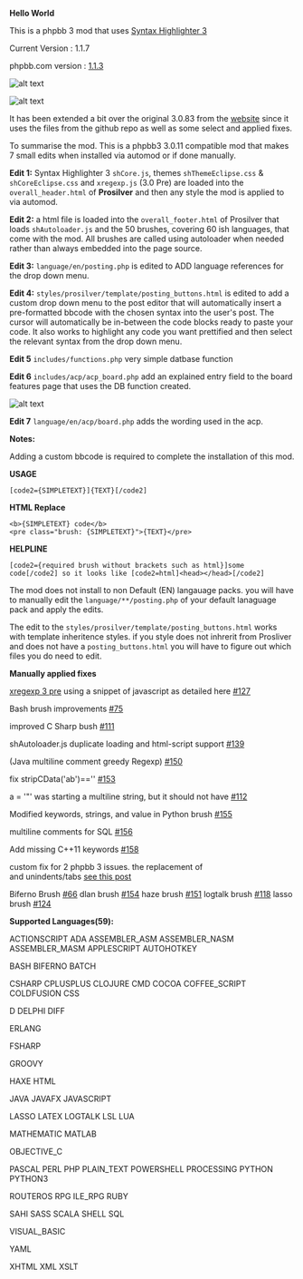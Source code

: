 **Hello World**

This is a phpbb 3 mod that uses [Syntax Highlighter 3](https://github.com/alexgorbatchev/SyntaxHighlighter)

Current Version : 1.1.7

phpbb.com version : [1.1.3](https://www.phpbb.com/customise/db/mod/syntax_highlighter_3_using_autoloader/sid_5e1d796a9d476069b6507f61b64c34a5)

![alt text](https://raw.github.com/randomessence/syntax3phppb3mod/master/contrib/images/example0.png "Example")

![alt text](https://raw.github.com/randomessence/syntax3phppb3mod/master/contrib/images/example.png "Example")

It has been extended a bit over the original 3.0.83 from the [website](http://alexgorbatchev.com/SyntaxHighlighter/) since it uses the files from the github repo as well as some select and applied fixes.

To summarise the mod. This is a phpbb3 3.0.11 compatible mod that makes 7 small edits when installed via automod or if done manually. 

**Edit 1:** Syntax Highlighter 3 `shCore.js`, themes `shThemeEclipse.css` & `shCoreEclipse.css` and `xregexp.js` (3.0 Pre) are loaded into the `overall_header.html` of **Prosilver** and then any style the mod is applied to via automod.

**Edit 2:** a html file is loaded into the `overall_footer.html` of Prosilver that loads `shAutoloader.js` and the 50 brushes, covering 60 ish languages, that come with the mod. All brushes are called using autoloader when needed rather than always embedded into the page source.

**Edit 3:** `language/en/posting.php` is edited to ADD language references for the drop down menu.

**Edit 4:** `styles/prosilver/template/posting_buttons.html` is edited to add a custom drop down menu to the post editor that will automatically insert a pre-formatted bbcode with the chosen syntax into the user's post. 
The cursor will automatically be in-between the code blocks ready to paste your code. It also works to highlight any code you want prettified and then select the relevant syntax from the drop down menu.

**Edit 5** `includes/functions.php` very simple datbase function

**Edit 6**  `includes/acp/acp_board.php` add an explained entry field to the board features page that uses the DB function created.

![alt text](https://raw.github.com/randomessence/syntax3phppb3mod/master/contrib/images/acp.png "acp")


**Edit 7** `language/en/acp/board.php` adds the wording  used in the acp.

**Notes:** 

Adding a custom bbcode is required to complete the installation of this mod.

**USAGE**

`[code2={SIMPLETEXT}]{TEXT}[/code2]`

**HTML Replace**

```
<b>{SIMPLETEXT} code</b>
<pre class="brush: {SIMPLETEXT}">{TEXT}</pre>
```

**HELPLINE**

```
[code2={required brush without brackets such as html}]some code[/code2] so it looks like [code2=html]<head></head>[/code2]
```

The mod does not install to non Default (EN) langauage packs. you will have to manually edit the `language/**/posting.php` of your default lanaguage pack and apply the edits.

The edit to the `styles/prosilver/template/posting_buttons.html` works with template inheritence styles. if you style does not inhrerit from Prosliver and does not have a `posting_buttons.html`
you will have to figure out which files you do need to edit.

**Manually applied fixes**

[xregexp 3 pre](https://github.com/slevithan/xregexp) using a snippet of javascript as detailed here [#127](https://github.com/alexgorbatchev/SyntaxHighlighter/issues/127#issuecomment-6405277)

Bash brush improvements [#75](https://github.com/alexgorbatchev/SyntaxHighlighter/pull/75)

improved C Sharp bush [#111](https://github.com/alexgorbatchev/SyntaxHighlighter/pull/111)

shAutoloader.js duplicate loading and html-script support [#139](https://github.com/alexgorbatchev/SyntaxHighlighter/pull/139)

(Java multiline comment greedy Regexp) [#150](https://github.com/alexgorbatchev/SyntaxHighlighter/pull/150)

fix stripCData('ab')=='' [#153](http://https://github.com/alexgorbatchev/SyntaxHighlighter/pull/153)

a = '"' was starting a multiline string, but it should not have [#112](https://github.com/alexgorbatchev/SyntaxHighlighter/pull/112/files)

Modified keywords, strings, and value in Python brush [#155](https://github.com/alexgorbatchev/SyntaxHighlighter/pull/155)

multiline comments for SQL [#156](https://github.com/alexgorbatchev/SyntaxHighlighter/pull/156)

Add missing C++11 keywords [#158](https://github.com/alexgorbatchev/SyntaxHighlighter/pull/158)

custom fix for 2 phpbb 3 issues. the replacement of <br> and unindents/tabs [see this post](https://www.phpbb.com/customise/db/mod/syntax_highlighter_3_using_autoloader/support/leading_tabs_in_lines_rendered_non_uniformly-t_101630)


Biferno Brush [#66](https://github.com/alexgorbatchev/SyntaxHighlighter/pull/66)
dlan brush [#154](https://github.com/alexgorbatchev/SyntaxHighlighter/pull/154)
haze brush [#151](https://github.com/alexgorbatchev/SyntaxHighlighter/pull/151)
logtalk brush [#118](https://github.com/alexgorbatchev/SyntaxHighlighter/pull/118)
lasso brush  [#124](https://github.com/alexgorbatchev/SyntaxHighlighter/pull/124)

**Supported Languages(59):**

ACTIONSCRIPT
ADA
ASSEMBLER_ASM
ASSEMBLER_NASM
ASSEMBLER_MASM
APPLESCRIPT
AUTOHOTKEY

BASH
BIFERNO
BATCH

CSHARP
CPLUSPLUS
CLOJURE
CMD
COCOA
COFFEE_SCRIPT
COLDFUSION
CSS

D
DELPHI
DIFF

ERLANG

FSHARP

GROOVY

HAXE
HTML

JAVA
JAVAFX
JAVASCRIPT

LASSO
LATEX
LOGTALK
LSL
LUA

MATHEMATIC
MATLAB

OBJECTIVE_C

PASCAL
PERL
PHP
PLAIN_TEXT
POWERSHELL
PROCESSING
PYTHON
PYTHON3

ROUTEROS
RPG
ILE_RPG
RUBY

SAHI
SASS
SCALA
SHELL
SQL

VISUAL_BASIC

YAML

XHTML
XML
XSLT
